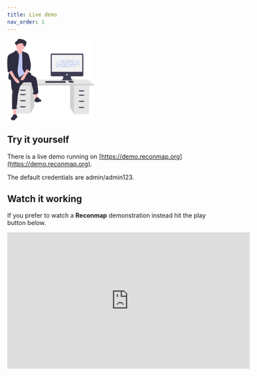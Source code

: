 ```yaml
---
title: Live demo
nav_order: 1
---
```


<img src="images/undraw_feeling_proud_qne1.svg" width="200" alt="Live demo picture" />

## Try it yourself

There is a live demo running on [https://demo.reconmap.org](https://demo.reconmap.org).

The default credentials are admin/admin123.

## Watch it working

If you prefer to watch a **Reconmap** demonstration instead hit the play button below.

<iframe width="560" height="315" src="https://www.youtube.com/embed/o-0OFPMF1Mw" frameborder="0" allow="accelerometer; autoplay; encrypted-media; gyroscope; picture-in-picture" allowfullscreen></iframe>

